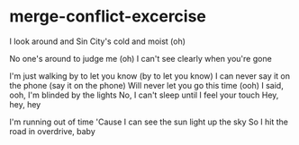 # merge-conflict-excercise


I look around and Sin City's cold and moist (oh)

No one's around to judge me (oh)
I can't see clearly when you're gone

I'm just walking by to let you know (by to let you know)
I can never say it on the phone (say it on the phone)
Will never let you go this time (ooh)
I said, ooh, I'm blinded by the lights
No, I can't sleep until I feel your touch
Hey, hey, hey


I'm running out of time
'Cause I can see the sun light up the sky
So I hit the road in overdrive, baby
